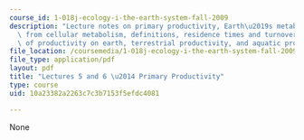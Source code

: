 ```yaml
---
course_id: 1-018j-ecology-i-the-earth-system-fall-2009
description: "Lecture notes on primary productivity, Earth\u2019s metabolism emerges\
  \ from cellular metabolism, definitions, residence times and turnover rate, distribution\
  \ of productivity on earth, terrestrial productivity, and aquatic productivity."
file_location: /coursemedia/1-018j-ecology-i-the-earth-system-fall-2009/10a23382a2263c7c3b7153f5efdc4081_MIT1_018JF09_Lec05.pdf
file_type: application/pdf
layout: pdf
title: "Lectures 5 and 6 \u2014 Primary Productivity"
type: course
uid: 10a23382a2263c7c3b7153f5efdc4081

---
```

None